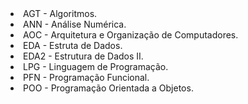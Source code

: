 <li>AGT - Algoritmos.</li>
<li>ANN - Análise Numérica.</li>
<li>AOC - Arquitetura e Organização de Computadores.</li>
<li>EDA - Estruta de Dados.</li>
<li>EDA2 - Estrutura de Dados II.</li>
<li>LPG - Linguagem de Programação.</li>
<li>PFN - Programação Funcional.</li>
<li>POO - Programação Orientada a Objetos.</li>


